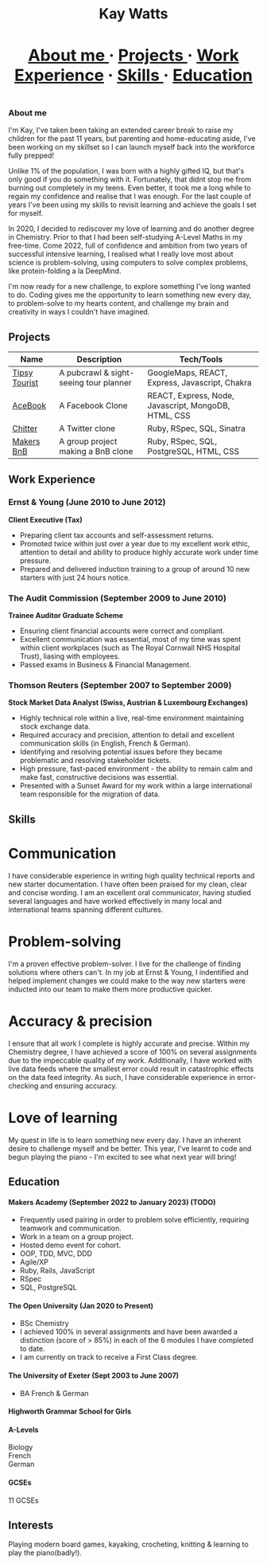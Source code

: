 <h1 align='center'> Kay Watts<h1> 
<div>
<h3 align='center'>
<a href='https://github.com/kwatts949/CurriculumVitae/blob/master/README.md#about-me'>About me </a> <span> · </span>
<a href='https://github.com/kwatts949/CurriculumVitae/blob/master/README.md#projects'>Projects </a><span> · </span>
<a href='https://github.com/kwatts949/CurriculumVitae/blob/master/README.md#work-experience'>Work Experience</a><span> · </span>
<a href='https://github.com/kwatts949/CurriculumVitae/blob/master/README.md#skills'>Skills </a><span> · </span>
<a href='https://github.com/kwatts949/CurriculumVitae/blob/master/README.md#education'>Education </a>  
<h3>
</div>

### About me
I'm Kay, I've taken been taking an extended career break to raise my children for the past 11 years, but parenting and home-educating aside, I've been working on my skillset so I can launch myself back into the workforce fully prepped!

Unlike 1% of the population, I was born with a highly gifted IQ, but that's only good if you do something with it. Fortunately, that didnt stop me from burning out completely in my teens. Even better, it took me a long while to regain my confidence and realise that I was enough. For the last couple of years I've been using my skills to revisit learning and achieve the goals I set for myself. 

In 2020, I decided to rediscover my love of learning and do another degree in Chemistry. Prior to that I had been self-studying A-Level Maths in my free-time. Come 2022, full of confidence and ambition from two years of successful intensive learning, I realised what I really love most about science is problem-solving, using computers to solve complex problems, like protein-folding a la DeepMind.

I'm now ready for a new challenge, to explore something I've long wanted to do. Coding gives me the opportunity to learn something new every day, to problem-solve to my hearts content, and challenge my brain and creativity in ways I couldn't have imagined. 
</div>

## Projects

| Name | Description | Tech/Tools |
| ---| --- | --- |
| [Tipsy Tourist](https://github.com/kwatts949/Tipsy-Tourist) | A pubcrawl & sight-seeing tour planner | GoogleMaps, REACT, Express, Javascript, Chakra |
[AceBook](https://github.com/kwatts949/Acebook---A-Facebook-Clone) | A Facebook Clone | REACT, Express, Node, Javascript, MongoDB, HTML, CSS |
| [Chitter](https://github.com/kwatts949/chitter-challenge) | A Twitter clone | Ruby, RSpec, SQL, Sinatra |
| [Makers BnB](https://github.com/H6enryB/makersbnb-ruby-seed) | A group project making a BnB clone | Ruby, RSpec, SQL, PostgreSQL, HTML, CSS |

## Work Experience

### **Ernst & Young** (June 2010 to June 2012) 

**Client Executive (Tax)**

- Preparing client tax accounts and self-assessment returns.
- Promoted twice within just over a year due to my excellent work ethic, attention to detail and ability to produce highly accurate work under time pressure.
- Prepared and delivered induction training to a group of around 10 new starters with just 24 hours notice.

### **The Audit Commission** (September 2009 to June 2010)  

**Trainee Auditor Graduate Scheme**

- Ensuring client financial accounts were correct and compliant.
- Excellent communication was essential, most of my time was spent within client workplaces (such as The Royal Cornwall NHS Hospital Trust), liasing with employees.
- Passed exams in Business & Financial Management.

### **Thomson Reuters** (September 2007 to September 2009)  

**Stock Market Data Analyst (Swiss, Austrian & Luxembourg Exchanges)**

- Highly technical role within a live, real-time environment maintaining stock exchange data.
- Required accuracy and precision, attention to detail and excellent communication skills (in English, French & German). 
- Identifying and resolving potential issues before they became problematic and resolving stakeholder tickets.
- High pressure, fast-paced environment - the ability to remain calm and make fast, constructive decisions was essential.
- Presented with a Sunset Award for my work within a large international team responsible for the migration of data.  

## Skills
# Communication

I have considerable experience in writing high quality technical reports and new starter documentation. I have often been praised for my clean, clear and concise wording. I am an excellent oral communicator, having studied several languages and have worked effectively in many local and international teams spanning different cultures.

# Problem-solving

I'm a proven effective problem-solver. I live for the challenge of finding solutions where others can't. In my job at Ernst & Young, I indentified and helped implement changes we could make to the way new starters were inducted into our team to make them more productive quicker.

# Accuracy & precision

I ensure that all work I complete is highly accurate and precise. Within my Chemistry degree, I have achieved a score of 100% on several assignments due to the impeccable quality of my work. Additionally, I have worked with live data feeds where the smallest error could result in catastrophic effects on the data feed integrity. As such, I have considerable experience in error-checking and ensuring accuracy.

# Love of learning
My quest in life is to learn something new every day. I have an inherent desire to challenge myself and be better. This year, I've learnt to code and begun playing the piano - I'm excited to see what next year will bring!

## Education

#### Makers Academy (September 2022 to January 2023) (TODO)
- Frequently used pairing in order to problem solve efficiently, requiring teamwork and communication.
- Work in a team on a group project.
- Hosted demo event for cohort.
- OOP, TDD, MVC, DDD
- Agile/XP
- Ruby, Rails, JavaScript
- RSpec
- SQL, PostgreSQL

#### The Open University (Jan 2020 to Present)

- BSc Chemistry
- I achieved 100% in several assignments and have been awarded a distinction (score of > 85%) in each of the 6 modules I have completed to date.
- I am currently on track to receive a First Class degree.

#### The University of Exeter (Sept 2003 to June 2007)

- BA French & German

#### Highworth Grammar School for Girls

#### A-Levels

Biology<br>
French<br>
German

#### GCSEs

11 GCSEs

## Interests

Playing modern board games, kayaking, crocheting, knitting & learning to play the piano(badly!).
